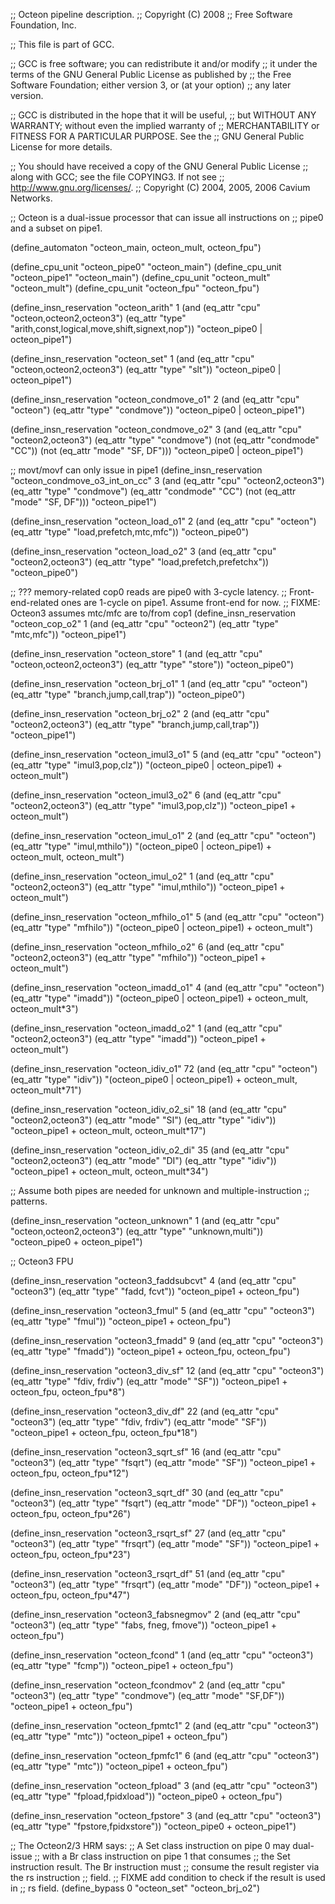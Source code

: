 ;;  Octeon pipeline description.
;;  Copyright (C) 2008
;;  Free Software Foundation, Inc.

;; This file is part of GCC.

;; GCC is free software; you can redistribute it and/or modify
;; it under the terms of the GNU General Public License as published by
;; the Free Software Foundation; either version 3, or (at your option)
;; any later version.

;; GCC is distributed in the hope that it will be useful,
;; but WITHOUT ANY WARRANTY; without even the implied warranty of
;; MERCHANTABILITY or FITNESS FOR A PARTICULAR PURPOSE.  See the
;; GNU General Public License for more details.

;; You should have received a copy of the GNU General Public License
;; along with GCC; see the file COPYING3.  If not see
;; <http://www.gnu.org/licenses/>.
;;   Copyright (C) 2004, 2005, 2006 Cavium Networks.


;; Octeon is a dual-issue processor that can issue all instructions on
;; pipe0 and a subset on pipe1.

(define_automaton "octeon_main, octeon_mult, octeon_fpu")

(define_cpu_unit "octeon_pipe0" "octeon_main")
(define_cpu_unit "octeon_pipe1" "octeon_main")
(define_cpu_unit "octeon_mult" "octeon_mult")
(define_cpu_unit "octeon_fpu" "octeon_fpu")

(define_insn_reservation "octeon_arith" 1
  (and (eq_attr "cpu" "octeon,octeon2,octeon3")
       (eq_attr "type" "arith,const,logical,move,shift,signext,nop"))
  "octeon_pipe0 | octeon_pipe1")

(define_insn_reservation "octeon_set" 1
  (and (eq_attr "cpu" "octeon,octeon2,octeon3")
       (eq_attr "type" "slt"))
  "octeon_pipe0 | octeon_pipe1")

(define_insn_reservation "octeon_condmove_o1" 2
  (and (eq_attr "cpu" "octeon")
       (eq_attr "type" "condmove"))
  "octeon_pipe0 | octeon_pipe1")

(define_insn_reservation "octeon_condmove_o2" 3
  (and (eq_attr "cpu" "octeon2,octeon3")
       (eq_attr "type" "condmove")
       (not (eq_attr "condmode" "CC"))
       (not (eq_attr "mode" "SF, DF")))
  "octeon_pipe0 | octeon_pipe1")

;; movt/movf can only issue in pipe1
(define_insn_reservation "octeon_condmove_o3_int_on_cc" 3
  (and (eq_attr "cpu" "octeon2,octeon3")
       (eq_attr "type" "condmove")
       (eq_attr "condmode" "CC")
       (not (eq_attr "mode" "SF, DF")))
  "octeon_pipe1")

(define_insn_reservation "octeon_load_o1" 2
  (and (eq_attr "cpu" "octeon")
       (eq_attr "type" "load,prefetch,mtc,mfc"))
  "octeon_pipe0")

(define_insn_reservation "octeon_load_o2" 3
  (and (eq_attr "cpu" "octeon2,octeon3")
       (eq_attr "type" "load,prefetch,prefetchx"))
  "octeon_pipe0")

;; ??? memory-related cop0 reads are pipe0 with 3-cycle latency.
;; Front-end-related ones are 1-cycle on pipe1.  Assume front-end for now.
;; FIXME: Octeon3 assumes mtc/mfc are to/from cop1
(define_insn_reservation "octeon_cop_o2" 1
  (and (eq_attr "cpu" "octeon2")
       (eq_attr "type" "mtc,mfc"))
  "octeon_pipe1")

(define_insn_reservation "octeon_store" 1
  (and (eq_attr "cpu" "octeon,octeon2,octeon3")
       (eq_attr "type" "store"))
  "octeon_pipe0")

(define_insn_reservation "octeon_brj_o1" 1
  (and (eq_attr "cpu" "octeon")
       (eq_attr "type" "branch,jump,call,trap"))
  "octeon_pipe0")

(define_insn_reservation "octeon_brj_o2" 2
  (and (eq_attr "cpu" "octeon2,octeon3")
       (eq_attr "type" "branch,jump,call,trap"))
  "octeon_pipe1")

(define_insn_reservation "octeon_imul3_o1" 5
  (and (eq_attr "cpu" "octeon")
       (eq_attr "type" "imul3,pop,clz"))
  "(octeon_pipe0 | octeon_pipe1) + octeon_mult")

(define_insn_reservation "octeon_imul3_o2" 6
  (and (eq_attr "cpu" "octeon2,octeon3")
       (eq_attr "type" "imul3,pop,clz"))
  "octeon_pipe1 + octeon_mult")

(define_insn_reservation "octeon_imul_o1" 2
  (and (eq_attr "cpu" "octeon")
       (eq_attr "type" "imul,mthilo"))
  "(octeon_pipe0 | octeon_pipe1) + octeon_mult, octeon_mult")

(define_insn_reservation "octeon_imul_o2" 1
  (and (eq_attr "cpu" "octeon2,octeon3")
       (eq_attr "type" "imul,mthilo"))
  "octeon_pipe1 + octeon_mult")

(define_insn_reservation "octeon_mfhilo_o1" 5
  (and (eq_attr "cpu" "octeon")
       (eq_attr "type" "mfhilo"))
  "(octeon_pipe0 | octeon_pipe1) + octeon_mult")

(define_insn_reservation "octeon_mfhilo_o2" 6
  (and (eq_attr "cpu" "octeon2,octeon3")
       (eq_attr "type" "mfhilo"))
  "octeon_pipe1 + octeon_mult")

(define_insn_reservation "octeon_imadd_o1" 4
  (and (eq_attr "cpu" "octeon")
       (eq_attr "type" "imadd"))
  "(octeon_pipe0 | octeon_pipe1) + octeon_mult, octeon_mult*3")

(define_insn_reservation "octeon_imadd_o2" 1
  (and (eq_attr "cpu" "octeon2,octeon3")
       (eq_attr "type" "imadd"))
  "octeon_pipe1 + octeon_mult")

(define_insn_reservation "octeon_idiv_o1" 72
  (and (eq_attr "cpu" "octeon")
       (eq_attr "type" "idiv"))
  "(octeon_pipe0 | octeon_pipe1) + octeon_mult, octeon_mult*71")

(define_insn_reservation "octeon_idiv_o2_si" 18
  (and (eq_attr "cpu" "octeon2,octeon3")
       (eq_attr "mode" "SI")
       (eq_attr "type" "idiv"))
  "octeon_pipe1 + octeon_mult, octeon_mult*17")

(define_insn_reservation "octeon_idiv_o2_di" 35
  (and (eq_attr "cpu" "octeon2,octeon3")
       (eq_attr "mode" "DI")
       (eq_attr "type" "idiv"))
  "octeon_pipe1 + octeon_mult, octeon_mult*34")

;; Assume both pipes are needed for unknown and multiple-instruction
;; patterns.

(define_insn_reservation "octeon_unknown" 1
  (and (eq_attr "cpu" "octeon,octeon2,octeon3")
       (eq_attr "type" "unknown,multi"))
  "octeon_pipe0 + octeon_pipe1")

;; Octeon3 FPU

(define_insn_reservation "octeon3_faddsubcvt" 4
  (and (eq_attr "cpu" "octeon3")
       (eq_attr "type" "fadd, fcvt"))
  "octeon_pipe1 + octeon_fpu")

(define_insn_reservation "octeon3_fmul" 5
  (and (eq_attr "cpu" "octeon3")
       (eq_attr "type" "fmul"))
  "octeon_pipe1 + octeon_fpu")

(define_insn_reservation "octeon3_fmadd" 9
  (and (eq_attr "cpu" "octeon3")
       (eq_attr "type" "fmadd"))
  "octeon_pipe1 + octeon_fpu, octeon_fpu")

(define_insn_reservation "octeon3_div_sf" 12
  (and (eq_attr "cpu" "octeon3")
       (eq_attr "type" "fdiv, frdiv")
       (eq_attr "mode" "SF"))
  "octeon_pipe1 + octeon_fpu, octeon_fpu*8")

(define_insn_reservation "octeon3_div_df" 22
  (and (eq_attr "cpu" "octeon3")
       (eq_attr "type" "fdiv, frdiv")
       (eq_attr "mode" "SF"))
  "octeon_pipe1 + octeon_fpu, octeon_fpu*18")

(define_insn_reservation "octeon3_sqrt_sf" 16
  (and (eq_attr "cpu" "octeon3")
       (eq_attr "type" "fsqrt")
       (eq_attr "mode" "SF"))
  "octeon_pipe1 + octeon_fpu, octeon_fpu*12")

(define_insn_reservation "octeon3_sqrt_df" 30
  (and (eq_attr "cpu" "octeon3")
       (eq_attr "type" "fsqrt")
       (eq_attr "mode" "DF"))
  "octeon_pipe1 + octeon_fpu, octeon_fpu*26")

(define_insn_reservation "octeon3_rsqrt_sf" 27
  (and (eq_attr "cpu" "octeon3")
       (eq_attr "type" "frsqrt")
       (eq_attr "mode" "SF"))
  "octeon_pipe1 + octeon_fpu, octeon_fpu*23")

(define_insn_reservation "octeon3_rsqrt_df" 51
  (and (eq_attr "cpu" "octeon3")
       (eq_attr "type" "frsqrt")
       (eq_attr "mode" "DF"))
  "octeon_pipe1 + octeon_fpu, octeon_fpu*47")

(define_insn_reservation "octeon3_fabsnegmov" 2
  (and (eq_attr "cpu" "octeon3")
       (eq_attr "type" "fabs, fneg, fmove"))
  "octeon_pipe1 + octeon_fpu")

(define_insn_reservation "octeon_fcond" 1
  (and (eq_attr "cpu" "octeon3")
       (eq_attr "type" "fcmp"))
  "octeon_pipe1 + octeon_fpu")

(define_insn_reservation "octeon_fcondmov" 2
  (and (eq_attr "cpu" "octeon3")
       (eq_attr "type" "condmove")
       (eq_attr "mode" "SF,DF"))
  "octeon_pipe1 + octeon_fpu")

(define_insn_reservation "octeon_fpmtc1" 2
  (and (eq_attr "cpu" "octeon3")
       (eq_attr "type" "mtc"))
  "octeon_pipe1 + octeon_fpu")

(define_insn_reservation "octeon_fpmfc1" 6
  (and (eq_attr "cpu" "octeon3")
       (eq_attr "type" "mtc"))
  "octeon_pipe1 + octeon_fpu")

(define_insn_reservation "octeon_fpload" 3
  (and (eq_attr "cpu" "octeon3")
       (eq_attr "type" "fpload,fpidxload"))
  "octeon_pipe0 + octeon_fpu")

(define_insn_reservation "octeon_fpstore" 3
  (and (eq_attr "cpu" "octeon3")
       (eq_attr "type" "fpstore,fpidxstore"))
  "octeon_pipe0 + octeon_pipe1")

;; The Octeon2/3 HRM says:
;; A Set class instruction on pipe 0 may dual-issue
;; with a Br class instruction on pipe 1 that consumes
;; the Set instruction result. The Br instruction must
;; consume the result register via the rs instruction
;; field. 
;; FIXME add condition to check if the result is used in
;; rs field.
(define_bypass 0 "octeon_set" "octeon_brj_o2")

